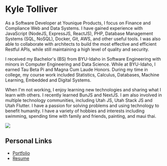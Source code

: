 # Kyle Tolliver

As a Software Developer at Younique Products, I focus on Finance and Compliance Web and Data Systems. I have gained experience with JavaScript (NodeJS, ExpressJS, ReactJS), PHP, Database Management Systems (SQL, NoSQL), Docker, Git, AWS, and other useful tools. I was also able to collaborate with architects to build the most effective and efficient Restful APIs, while still maintaining a high level of quality and security.

I received my Bachelor's (BS) from BYU-Idaho in Software Engineering with minors in Computer Engineering and Data Science. While at BYU-Idaho, I earned Tau Beta Pi and Magna Cum Laude Honors. During my time in college, my course work included Statistics, Calculus, Databases, Machine Learning, Embedded and Digital Systems.

When I'm not working, I enjoy learning new technologies and sharing what I learn with others. I recently learned BunJS and NextJS. I am also involved in multiple technology communities, including Utah JS, Utah Stack JS and Utah Flutter. I have a passion for solving problems and using technology to benefit humanity. I have a variety of hobbies and interests including swimming, spending time with family and friends, painting, and maui thai.

![](https://mygithubstatsapi-kctolli.vercel.app/api?username=kctolli&show_icons=true&count_private=true&rank_icon=github)

<!--![](https://mygithubstatsapi-kctolli.vercel.app/api/top-langs/?username=kctolli&layout=compact&count_private=true)-->


## Personal Links

- [Portfolio](https://ktolliver.org)
- [Resume](https://resume.ktolliver.org/)
